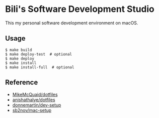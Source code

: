 # Bili's Software Development Studio

This my personal software development environment on macOS.

## Usage

```console
$ make build
$ make deploy-test  # optional
$ make deploy
$ make install
$ make install-full  # optional
```

## Reference

- [MikeMcQuaid/dotfiles](https://github.com/MikeMcQuaid/dotfiles)
- [anishathalye/dotfiles](https://github.com/anishathalye/dotfiles)
- [donnemartin/dev-setup](https://github.com/donnemartin/dev-setup)
- [sb2nov/mac-setup](https://github.com/sb2nov/mac-setup)
